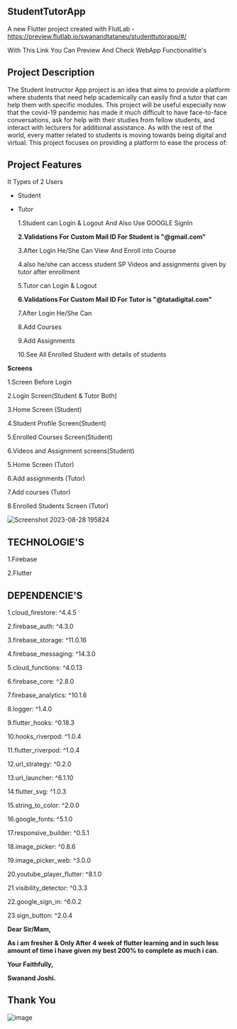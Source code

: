 ## StudentTutorApp
A new Flutter project created with FlutLab - https://preview.flutlab.io/swanandtataneu/studenttutorapp/#/

With This Link You Can Preview And Check WebApp Functionalitie's

## Project Description
The Student Instructor App project is an idea that aims to provide a platform where students that need help academically can easily find a tutor that can help them with specific modules. This project will be useful especially now that the covid-19 pandemic has made it much difficult to have face-to-face conversations, ask for help with their studies from fellow students, and interact with lecturers for additional assistance. As with the rest of the world, every matter related to students is moving towards being digital and virtual. This project focuses on providing a platform to ease the process of:

## Project Features
It Types of 2 Users

- Student

- Tutor

  1.Student can Login & Logout And Also Use GOOGLE SignIn

  **2.Validations For Custom Mail ID For Student is "@gmail.com"**

  3.After Login He/She Can View And Enroll into Course

  4.also he/she can access student SP Videos and assignments given by tutor after enrollment

  5.Tutor can Login & Logout

  **6.Validations For Custom Mail ID For Tutor is "@tatadigital.com"**

  7.After Login He/She Can

  8.Add Courses

  9.Add Assignments

  10.See All Enrolled Student with details of students

**Screens**

1.Screen Before Login

2.Login Screen(Student & Tutor Both)

3.Home Screen (Student)

4.Student Profile Screen(Student)

5.Enrolled Courses Screen(Student)

6.Videos and Assignment screens(Student)

5.Home Screen (Tutor)

6.Add assignments (Tutor)

7.Add courses (Tutor)

8.Enrolled Students Screen (Tutor)


![Screenshot 2023-08-28 195824](https://github.com/Swa26/studenttutor_webapp/assets/129668745/321a1ba6-c781-43b6-97cc-82fbc445f2f1)



## TECHNOLOGIE'S
1.Firebase

2.Flutter



## DEPENDENCIE'S
1.cloud_firestore: ^4.4.5

2.firebase_auth: ^4.3.0

3.firebase_storage: ^11.0.16

4.firebase_messaging: ^14.3.0

5.cloud_functions: ^4.0.13

6.firebase_core: ^2.8.0

7.firebase_analytics: ^10.1.6

8.logger: ^1.4.0

9.flutter_hooks: ^0.18.3

10.hooks_riverpod: ^1.0.4

11.flutter_riverpod: ^1.0.4

12.url_strategy: ^0.2.0

13.url_launcher: ^6.1.10

14.flutter_svg: ^1.0.3

15.string_to_color: ^2.0.0

16.google_fonts: ^5.1.0

17.responsive_builder: ^0.5.1

18.image_picker: ^0.8.6

19.image_picker_web: ^3.0.0

20.youtube_player_flutter: ^8.1.0

21.visibility_detector: ^0.3.3

22.google_sign_in: ^6.0.2

23.sign_button: ^2.0.4

**Dear Sir/Mam,**

**As i am fresher & Only After 4 week of flutter learning and in such less amount of time i have given my best 200% to complete as much i can.**

**Your Faithfully,**

**Swanand Joshi.**

## Thank You 
![image](https://github.com/Swa26/studenttutor_webapp/assets/129668745/62ca7190-71b5-40a1-a17c-aab4cbeb254f)
